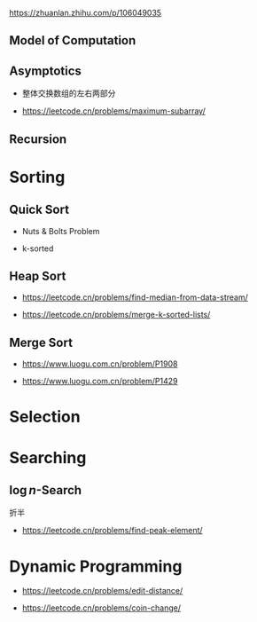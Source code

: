 https://zhuanlan.zhihu.com/p/106049035

## Model of Computation

## Asymptotics

- 整体交换数组的左右两部分

- https://leetcode.cn/problems/maximum-subarray/

## Recursion

# Sorting

## Quick Sort

- Nuts & Bolts Problem

- k-sorted

## Heap Sort

- https://leetcode.cn/problems/find-median-from-data-stream/

- https://leetcode.cn/problems/merge-k-sorted-lists/

## Merge Sort

- https://www.luogu.com.cn/problem/P1908

- https://www.luogu.com.cn/problem/P1429

# Selection

# Searching

## $\log n$-Search

折半

- https://leetcode.cn/problems/find-peak-element/

# Dynamic Programming

- https://leetcode.cn/problems/edit-distance/

- https://leetcode.cn/problems/coin-change/
